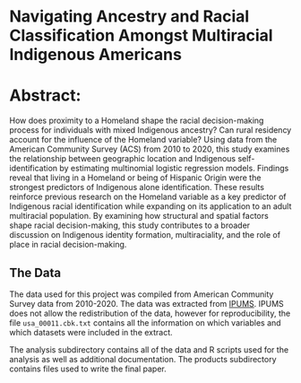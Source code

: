 # Navigating Ancestry and Racial Classification Amongst Multiracial Indigenous Americans

# Abstract: 
How does proximity to a Homeland shape the racial decision-making process for individuals with mixed Indigenous ancestry? Can rural residency account for the influence of the Homeland variable? Using data from the American Community Survey (ACS) from 2010 to 2020, this study examines the relationship between geographic location and Indigenous self-identification by estimating multinomial logistic regression models. Findings reveal that living in a Homeland or being of Hispanic Origin were the strongest predictors of  Indigenous alone identification. These results reinforce previous research on the Homeland variable as a key predictor of Indigenous racial identification while expanding on its application to an adult multiracial population. By examining how structural and spatial factors shape racial decision-making, this study contributes to a broader discussion on Indigenous identity formation, multiraciality, and the role of place in racial decision-making.

## The Data

The data used for this project was compiled from American Community Survey data from 2010-2020. The data was extracted from [IPUMS](https://www.ipums.org/). IPUMS does not allow the redistribution of the data, however for reproducibility, the file `usa_00011.cbk.txt` contains all the information on which variables and which datasets were included in the extract.

The analysis subdirectory contains all of the data and R scripts used for the analysis as well as additional documentation. The products subdirectory contains files used to write the final paper.

